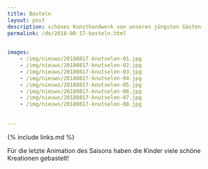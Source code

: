```yaml
---
title: Basteln
layout: post
description: schönes Kunsthandwerk von unseren jüngsten Gästen
permalink: /de/2018-08-17-basteln.html

    
images: 
    - /img/nieuws/20180817-knutselen-01.jpg
    - /img/nieuws/20180817-knutselen-02.jpg
    - /img/nieuws/20180817-knutselen-03.jpg
    - /img/nieuws/20180817-knutselen-04.jpg
    - /img/nieuws/20180817-knutselen-05.jpg
    - /img/nieuws/20180817-knutselen-06.jpg
    - /img/nieuws/20180817-knutselen-07.jpg
    - /img/nieuws/20180817-knutselen-08.jpg
 
    
---
```


{% include links.md %}

Für die letzte Animation des Saisons haben die Kinder viele schöne Kreationen gebastelt!



